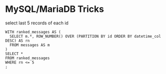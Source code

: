 # MySQL/MariaDB Tricks

select last 5 records of each id
```mysql
WITH ranked_messages AS (
  SELECT m.*, ROW_NUMBER() OVER (PARTITION BY id ORDER BY datetime_col DESC) AS rn
  FROM messages AS m
)
SELECT * 
FROM ranked_messages 
WHERE rn <= 5
;
```